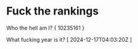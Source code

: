 # Fuck the rankings

Who the hell am I?
{ 10235161 }

What fucking year is it?
[ 2024-12-17T04:03:20Z ]
